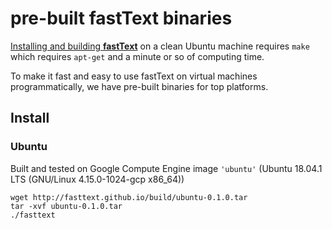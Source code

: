 # pre-built fastText binaries

[Installing and building **fastText**](https://github.com/facebookresearch/fastText#building-fasttext-using-make-preferred) on a clean Ubuntu machine requires `make` which requires `apt-get` and a minute or so of computing time.

To make it fast and easy to use fastText on virtual machines programmatically, we have pre-built binaries for top platforms.

## Install

### Ubuntu
Built and tested on Google Compute Engine image `'ubuntu'` (Ubuntu 18.04.1 LTS (GNU/Linux 4.15.0-1024-gcp x86_64))
```
wget http://fasttext.github.io/build/ubuntu-0.1.0.tar
tar -xvf ubuntu-0.1.0.tar
./fasttext
```

